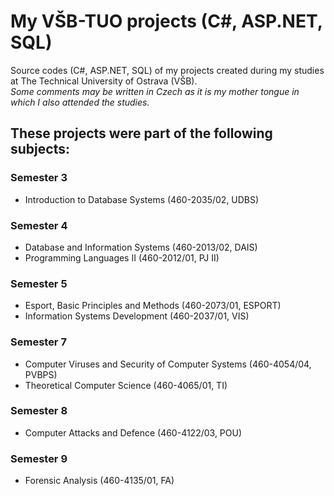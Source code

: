 # My VŠB-TUO projects (C#, ASP.NET, SQL)
Source codes (C#, ASP.NET, SQL) of my projects created during my studies at The Technical University of Ostrava (VŠB).\
*Some comments may be written in Czech as it is my mother tongue in which I also attended the studies.*

## These projects were part of the following subjects:
### Semester 3
- Introduction to Database Systems (460-2035/02, UDBS)
### Semester 4
- Database and Information Systems (460-2013/02, DAIS)
- Programming Languages II (460-2012/01, PJ II)
### Semester 5
- Esport, Basic Principles and Methods (460-2073/01, ESPORT)
- Information Systems Development (460-2037/01, VIS)
### Semester 7
- Computer Viruses and Security of Computer Systems (460-4054/04, PVBPS)
- Theoretical Computer Science (460-4065/01, TI)
### Semester 8
- Computer Attacks and Defence (460-4122/03, POU)
### Semester 9
- Forensic Analysis (460-4135/01, FA)
